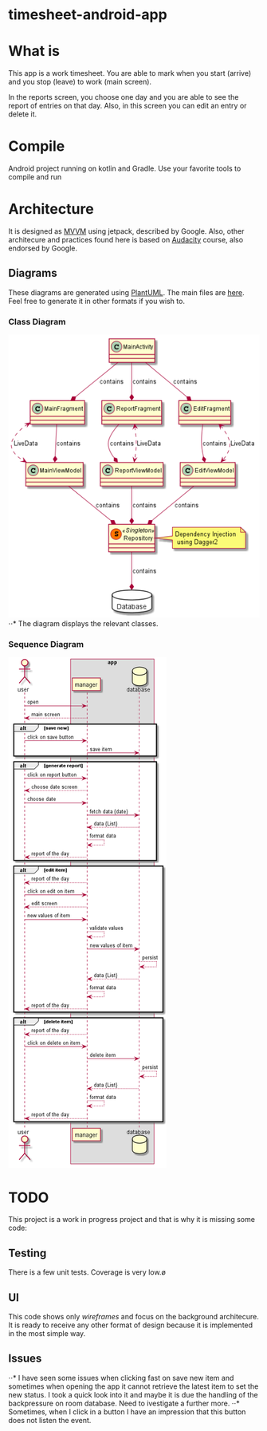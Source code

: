 # timesheet-android-app

# What is
This app is a work timesheet. You are able to mark when you start (arrive) and you stop (leave) to work (main screen).

In the reports screen, you choose one day and you are able to see the report of entries on that day. Also, in this
screen you can edit an entry or delete it.

# Compile
Android project running on kotlin and Gradle. Use your favorite tools to compile and run

# Architecture
It is designed as [MVVM](https://developer.android.com/jetpack/guide) using jetpack, described by Google. Also, other architecure and practices found here is based on [Audacity](https://classroom.udacity.com/courses/ud9012) course, also endorsed by Google.

## Diagrams
These diagrams are generated using [PlantUML](https://plantuml.com/). 
The main files are [here](https://github.com/viniciushisao/timesheet-android-app/tree/main/docs/puml). 
Feel free to generate it in other formats if you wish to.

### Class Diagram
![Class Diagram](https://github.com/viniciushisao/timesheet-android-app/blob/main/docs/puml/classdiagram.png?raw=true)
⋅⋅* The diagram displays the relevant classes.

### Sequence Diagram
![Sequence Diagram](https://github.com/viniciushisao/timesheet-android-app/blob/main/docs/puml/sequencediagram.png?raw=true)

# TODO
This project is a work in progress project and that is why it is missing some code:

## Testing
There is a few unit tests. Coverage is very low.ø

## UI
This code shows only *wireframes* and focus on the background architecure.
It is ready to receive any other format of design because it is implemented in the most simple way.

## Issues
⋅⋅* I have seen some issues when clicking fast on save new item and sometimes when opening the app it cannot retrieve the latest item to set the new status. I took a quick look into it and maybe it is due the handling of the backpressure on room database. Need to ivestigate a further more.
⋅⋅* Sometimes, when I click in a button I have an impression that this button does not listen the event.


